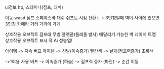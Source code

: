 ui정보 
hp, 스테미나(점프, 대쉬)

이동 wasd
점프 스페이스바
대쉬 쉬프트
시점 전환 t
  -> 3인칭일때 벽이 사이에 있으면 3인칭 카메라 거리 가까이 가게

상호작용 오브젝트
점프대
무빙 플렛폼(플레폼 발사)
매달리기 가능한 벽
레이저 트랩
상호작용 오브젝트 표시
적 Ai 성능업!

아이템
-> 지속 버프 아이템
 -> 신발(이속증가) 빨간색
 -> 날개(점프력증가) 초록색

->1회용 사용 버프
 -> 이속증가 (하늘)
 -> 점프력 증가 (파란)
 -> 순간 이동

